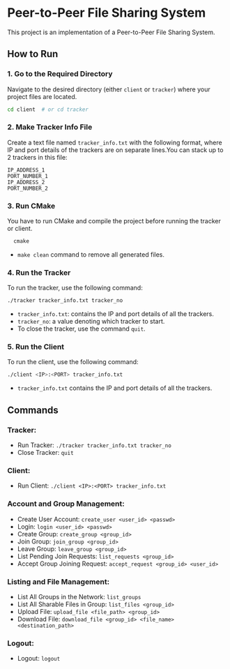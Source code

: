 
# Peer-to-Peer File Sharing System

This project is an implementation of a Peer-to-Peer File Sharing System.

## How to Run

### 1. **Go to the Required Directory**

Navigate to the desired directory (either `client` or `tracker`) where your project files are located.

```bash
cd client  # or cd tracker
```

### 2. **Make Tracker Info File**

Create a text file named `tracker_info.txt` with the following format, where IP and port details of the trackers are on separate lines.You can stack up to 2 trackers in this file:

```ip
IP_ADDRESS_1
PORT_NUMBER_1
IP_ADDRESS_2
PORT_NUMBER_2
```

### 3. **Run CMake**

You have to run CMake and compile the project before running the tracker or client.

```makefile
  cmake 
```

- `make clean` command  to remove all generated files.

### 4. **Run the Tracker**

To run the tracker, use the following command:

```bash
./tracker tracker_info.txt tracker_no
```

- `tracker_info.txt`: contains the IP and port details of all the trackers.
- `tracker_no`:  a value denoting which tracker to start.
- To close the tracker, use the command `quit`.

### 5. **Run the Client**

To run the client, use the following command:

```bash
./client <IP>:<PORT> tracker_info.txt
```

- `tracker_info.txt` contains the IP and port details of all the trackers.



## Commands

### Tracker:

- Run Tracker: `./tracker tracker_info.txt tracker_no`
- Close Tracker: `quit`

### Client:

- Run Client: `./client <IP>:<PORT> tracker_info.txt`

### Account and Group Management:

- Create User Account: `create_user <user_id> <passwd>`
- Login: `login <user_id> <passwd>`
- Create Group: `create_group <group_id>`
- Join Group: `join_group <group_id>`
- Leave Group: `leave_group <group_id>`
- List Pending Join Requests: `list_requests <group_id>`
- Accept Group Joining Request: `accept_request <group_id> <user_id>`

### Listing and File Management:

- List All Groups in the Network: `list_groups`
- List All Sharable Files in Group: `list_files <group_id>`
- Upload File: `upload_file <file_path> <group_id>`
- Download File: `download_file <group_id> <file_name> <destination_path>`

### Logout:

- Logout: `logout`

